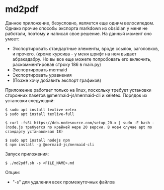 # md2pdf

Данное приложение, безусловно, является еще одним велосипедом. Однако прочие способы экспорта markdown из obsidian у меня не работали, поэтому и написал свое решение.
На данный момент оно умеет:
- Экспортировать стандартные элементы, вроде ссылок, заголовков, и прочего. (кроме курсива - у меня шрифт на нем выдает абракадабру. Но вы все еще можете попробовать его включить, раскомментировав строку 186 в main.py)
- Экспортировать mermaid
- Экспортировать уравнения
- (Позже хочу добавить экспорт графиков)

Приложение работает только на linux, поскольку требует установки сторонних пакетов @mermaid-js/mermaid-cli и xeletex.
Порядок их установки следующий:
```
$ sudo apt install texlive-xetex
$ sudo apt install texlive-full

$ curl -fsSL https://deb.nodesource.com/setup_20.x | sudo -E bash -
(node.js требуется по крайней мере 20 версии. В моем случае apt по стандарту устанавливал 18)

$ sudo apt install nodejs npm
$ npm install -g @mermaid-js/mermaid-cli
```

Запуск приложения:
```
$ ./md2pdf.sh -s <FILE_NAME>.md
```
Опции:

- "-s" для удаления всех промежуточных файлов 